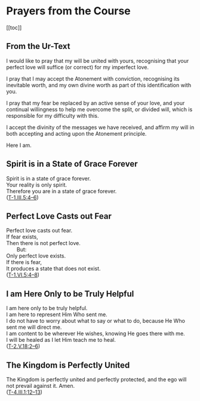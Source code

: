 # Prayers from the Course

[[toc]]

## From the Ur-Text

I would like to pray that my will be united with yours, recognising that your perfect love will suffice (or correct) for my imperfect love. 

I pray that I may accept the Atonement with conviction, recognising its inevitable worth, and my own divine worth as part of this identification with you. 

I pray that my fear be replaced by an active sense of your love, and your continual willingness to help me overcome the split, or divided will, which is responsible for my difficulty with this. 

I accept the divinity of the messages we have received, and affirm my will in both accepting and acting upon the Atonement principle.

Here I am.

## Spirit is in a State of Grace Forever

Spirit is in a state of grace forever.  
Your reality is only spirit.  
Therefore you are in a state of grace forever.  
([T-1.III.5:4–6](/text/1-the-meaning-of-miracles/#T-1.III.5))

## Perfect Love Casts out Fear

Perfect love casts out fear.  
If fear exists,  
Then there is not perfect love.  
&emsp;&emsp;But:  
Only perfect love exists.  
If there is fear,  
It produces a state that does not exist.  
([T-1.VI.5:4–8](/text/1-the-meaning-of-miracles/#T-1.VI.5))

## I am Here Only to be Truly Helpful 

I am here only to be truly helpful.  
I am here to represent Him Who sent me.  
I do not have to worry about what to say or what to do, because He Who sent me will direct me.  
I am content to be wherever He wishes, knowing He goes there with me.  
I will be healed as I let Him teach me to heal.  
([T-2.V.18:2–6](/text/2-the-separation-and-the-atonement/#T-2.V.18))

## The Kingdom is Perfectly United 

The Kingdom is perfectly united and perfectly protected, and the ego will not prevail against it. Amen.  
([T-4.III.1:12–13](/text/4-the-illusions-of-the-ego/#T-4.III.1))

